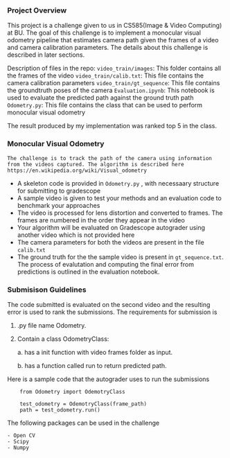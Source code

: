### Project Overview
This project is a challenge given to us in CS585(Image & Video Computing) at BU. The goal of this challenge is to implement a monocular visual odometry pipeline that estimates camera path given the frames of a video and camera calibration parameters. The details about this challenge is described in later sections. 

Description of files in the repo:
`video_train/images`: This folder contains all the frames of the video
`video_train/calib.txt`: This file contains the camera calibration parameters
`video_train/gt_sequence`: This file contains the groundtruth poses of the camera
`Evaluation.ipynb`: This notebook is used to evaluate the predicted path against the ground truth path
`Odometry.py`: This file contains the class that can be used to perform monocular visual odometry

The result produced by my implementation was ranked top 5 in the class.

### Monocular Visual Odometry

    The challenge is to track the path of the camera using information from the videos captured. The algorithm is described here https://en.wikipedia.org/wiki/Visual_odometry


- A skeleton code is provided in `Odometry.py` , with necessaary structure for submitting to gradescope
- A sample video is given to test your methods and an evaluation code to benchmark your approaches
- The video is processed for lens distortion and converted to frames. The frames are numbered in the order they appear in the video
- Your algorithm will be evaluated on Gradescope autograder using another video which is not provided here
- The camera parameters for both the videos are present in the file `calib.txt`
- The ground truth for the the sample video is present in `gt_sequence.txt`. The process of evalutation and computing the final error from predictions is outlined in the evaluation notebook.

### Submisison Guidelines

The code submitted is evaluated on the second video and the resulting error is used to rank the submissions. The requirements for submission is 

1) .py file name Odometry.
2) Contain a class OdometryClass: 


    a. has a init function with video frames folder as input. 

    b. has a function called run to return predicted path.


Here is a sample code that the autograder uses to run the submissions

```{python}
    from Odometry import OdemotryClass 

    test_odometry = OdemotryClass(frame_path)
    path = test_odometry.run()
```

The following packages can be used in the challenge

    - Open CV
    - Scipy
    - Numpy
